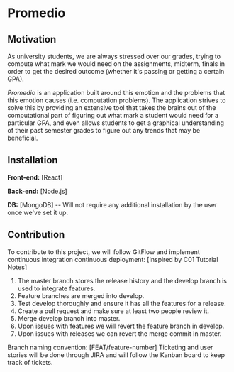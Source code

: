 # Promedio

## Motivation
As university students, we are always stressed over our grades, trying to compute what mark we would need on the assignments, midterm, finals in order to get the desired outcome (whether it's passing or getting a certain GPA). 

*Promedio* is an application built around this emotion and the problems that this emotion causes (i.e. computation problems). The application strives to solve this by providing an extensive tool that takes the brains out of the computational part of figuring out what mark a student would need for a particular GPA, and even allows students to get a graphical understanding of their past semester grades to figure out any trends that may be beneficial.

## Installation
**Front-end:** [React]

**Back-end:** [Node.js]

**DB:** [MongoDB] -- Will not require any additional installation by the user once we've set it up.

## Contribution
To contribute to this project, we will follow GitFlow and implement continuous integration continuous deployment: [Inspired by C01 Tutorial Notes] 
  1) The master branch stores the release history and the develop branch is used to integrate features.
  2) Feature branches are merged into develop.
  3) Test develop thoroughly and ensure it has all the features for a release.
  4) Create a pull request and make sure at least two people review it.
  5) Merge develop branch into master.
  6) Upon issues with features we will revert the feature branch in develop.
  7) Upon issues with releases we can revert the merge commit in master.

Branch naming convention: [FEAT/feature-number]
Ticketing and user stories will be done through JIRA and will follow the Kanban board to keep track of tickets.
